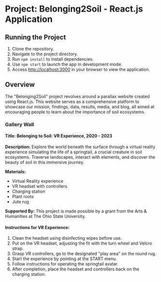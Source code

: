 # Project: Belonging2Soil - React.js Application

## Running the Project

1. Clone the repository.
2. Navigate to the project directory.
3. Run `npm install` to install dependencies.
4. Use `npm start` to launch the app in development mode.
5. Access [http://localhost:3000](http://localhost:3000) in your browser to view the application.

## Overview

The "Belonging2Soil" project revolves around a parallax website created using React.js. This website serves as a comprehensive platform to showcase our mission, findings, data, results, media, and blog, all aimed at encouraging people to learn about the importance of soil ecosystems.

### Gallery Wall

#### Title: Belonging to Soil: VR Experience, 2020 - 2023

**Description:**
Explore the world beneath the surface through a virtual reality experience simulating the life of a springtail, a crucial creature in soil ecosystems. Traverse landscapes, interact with elements, and discover the beauty of soil in this immersive journey.

**Materials:**
- Virtual Reality experience
- VR headset with controllers
- Charging station
- Plant roots
- Jute rug

**Supported By:**
This project is made possible by a grant from the Arts & Humanities at The Ohio State University.

#### Instructions for VR Experience:

1. Clean the headset using disinfecting wipes before use.
2. Put on the VR headset, adjusting the fit with the turn wheel and Velcro strap.
3. Grasp VR controllers, go to the designated "play area" on the round rug.
4. Start the experience by pointing at the START menu.
5. Follow instructions for operating the springtail avatar.
6. After completion, place the headset and controllers back on the charging station.
